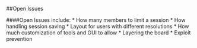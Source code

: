 ##Open Issues


####Open Issues include:
	* How many members to limit a session
	* How handling session saving
	* Layout for users with different resolutions
	* How much customization of tools and GUI to allow
	* Layering the board
	* Exploit prevention
